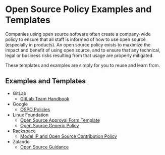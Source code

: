 # Open Source Policy Examples and Templates

Companies using open source software often create a company-wide policy to ensure that all staff is informed of how to use open source (especially in products). An open source policy exists to maximize the impact and benefit of using open source, and to ensure that any technical, legal or business risks resulting from that usage are properly mitigated.

These templates and examples are simply for you to reuse and learn from.

## Examples and Templates

* GitLab
  * [GitLab Team Handbook](https://about.gitlab.com/handbook/)
* Google
  * [OSPO Policies](https://opensource.google.com/docs/)
* Linux Foundation
  * [Open Source Approval Form Template](https://github.com/todogroup/policies/blob/master/linuxfoundation/lf_compliance_approval.pdf)
  * [Open Source Generic Policy](https://github.com/todogroup/policies/blob/master/linuxfoundation/lf_compliance_generic_policy.pdf)
* Rackspace
  * [Model IP and Open Source Contribution Policy](https://github.com/todogroup/policies/tree/master/rackspace)
* Zalando
  * [Open Source Guidance](https://github.com/zalando/zalando-howto-open-source)
